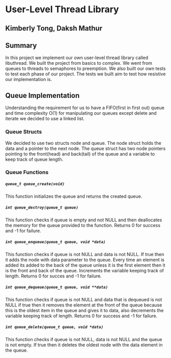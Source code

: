 # User-Level Thread Library
## Kimberly Tong, Daksh Mathur
## Summary
In this project we implement our own user-level thread library called
libuthread. We built the project from basics to complex. We went from queues to
threads to semaphores to preemption. We also built our own tests to test each
phase of our project. The tests we built aim to test how resistive our
implementation is.
## Queue Implementation
Understanding the requirement for us to have a FIFO(first in first out) queue
and time complexity O(1) for manipulating our queues except delete and iterate
we decided to use a linked list.
### Queue Structs
We decided to use two structs node and queue. The node struct holds the data and
a pointer to the next node. The queue struct has two node pointers pointing to
the front(head) and back(tail) of the queue and a variable to keep track of
queue length.
### Queue Functions
<h5 a><strong><code>queue_t queue_create(void)</code></strong></h5>

This function initializes the queue and returns the created queue.

<h5 a><strong><code>int queue_destroy(queue_t queue)</code></strong></h5>

This function checks if queue is empty and not NULL and then deallocates the
memory for the queue provided to the function. Returns 0 for success and -1 for
failure.

<h5 a><strong><code>int queue_enqueue(queue_t queue, void *data)</code></strong></h5>

This function checks if queue is not NULL and data is not NULL. If true then it
adds the node with data parameter to the queue. Every time an element is added
its added to the back of the queue unless it is the first element then it is the
front and back of the queue. Increments the variable keeping track of length.
Returns 0 for succes and -1 for failure.

<h5 a><strong><code>int queue_dequeue(queue_t queue, void **data)</code></strong></h5>

This function checks if queue is not NULL and data that is dequeued is not NULL
if true then it removes the element at the front of the queue because this is
the oldest item in the queue and gives it to data, also decrements the variable
keeping track of length. Returns 0 for success and -1 for failure.

<h5 a><strong><code>int queue_delete(queue_t queue, void *data)</code></strong></h5>

This function checks if queue is not NULL, data is not NULL and the queue is not
empty. If true then it deletes the oldest node with the data element in the
queue. 